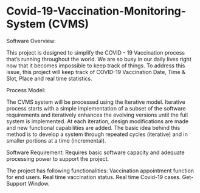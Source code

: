 # Covid-19-Vaccination-Monitoring-System (CVMS)

Software Overview:

This project is designed to simplify the COVID - 19 Vaccination process that’s running throughout the world. We are so busy in our daily lives right now that it becomes impossible to keep track of things. To address this issue, this project will keep track of COVID-19 Vaccination Date, Time & Slot, Place and real time statistics.

Process Model:

The CVMS system will be processed using the Iterative model. Iterative process starts with a simple implementation of a subset of the software requirements and iteratively enhances the evolving versions until the full system is implemented. At each iteration, design modifications are made and new functional capabilities are added. The basic idea behind this method is to develop a system through repeated cycles (iterative) and in smaller portions at a time (incremental).

Software Requirement: Requires basic software capacity and adequate processing power to support the project.

The project has following functionalities: Vaccination appointment function for end users. Real time vaccination status. Real time Covid-19 cases. Get-Support Window.
